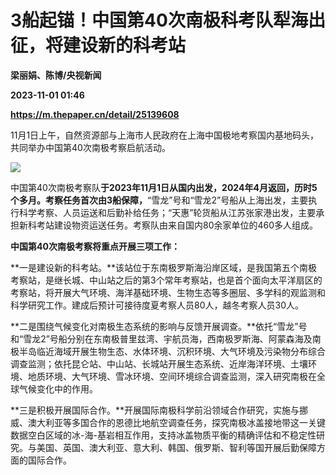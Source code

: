# 3船起锚！中国第40次南极科考队犁海出征，将建设新的科考站
**梁丽娟、陈博/央视新闻**

**2023-11-01 01:46**

**https://m.thepaper.cn/detail/25139608**

11月1日上午，自然资源部与上海市人民政府在上海中国极地考察国内基地码头，共同举办中国第40次南极考察启航活动。

![](https://imagecloud.thepaper.cn/thepaper/image/276/485/138.jpg)

中国第40次南极考察队**于2023年11月1日从国内出发，2024年4月返回，历时5个多月。**考察任务**首次由3船保障，**“雪龙”号和“雪龙2”号船从上海出发，主要执行科学考察、人员运送和后勤补给任务；“天惠”轮货船从江苏张家港出发，主要承担新科考站建设物资运送任务。考察队由来自国内80余家单位的460多人组成。

**中国第40次南极考察将重点开展三项工作：**

**一是建设新的科考站。**该站位于东南极罗斯海沿岸区域，是我国第五个南极考察站，是继长城、中山站之后的第3个常年考察站，也是首个面向太平洋扇区的考察站，将开展大气环境、海洋基础环境、生物生态等多圈层、多学科的观监测和科学研究工作。建成后预计可接待度夏考察人员80人，越冬考察人员30人。

**二是围绕气候变化对南极生态系统的影响与反馈开展调查。**依托“雪龙”号和“雪龙2”号船分别在东南极普里兹湾、宇航员海，西南极罗斯海、阿蒙森海及南极半岛临近海域开展生物生态、水体环境、沉积环境、大气环境及污染物分布综合调查监测；依托昆仑站、中山站、长城站开展生态系统、近岸海洋环境、土壤环境、地质环境、大气环境、雪冰环境、空间环境综合调查监测，深入研究南极在全球气候变化中的作用。

**三是积极开展国际合作。**开展国际南极科学前沿领域合作研究，实施与挪威、澳大利亚等多国合作的恩德比地航空调查任务，探究南极冰盖接地带这一关键数据空白区域的冰-海-基岩相互作用，支持冰盖物质平衡的精确评估和不稳定性研究。与美国、英国、澳大利亚、意大利、韩国、俄罗斯、智利等国开展后勤保障方面的国际合作。